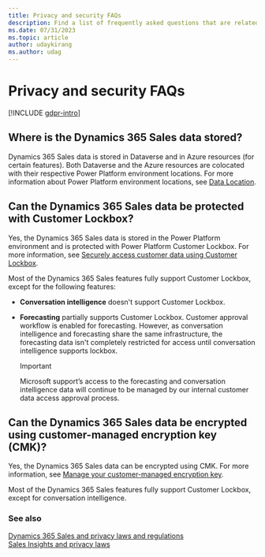 ```yaml
---
title: Privacy and security FAQs
description: Find a list of frequently asked questions that are related to privacy and security in Dynamics 365 Sales.
ms.date: 07/31/2023
ms.topic: article
author: udaykirang
ms.author: udag
---
```


# Privacy and security FAQs

[!INCLUDE [gdpr-intro](~/../shared-content/shared/privacy-includes/gdpr-intro.md)]

## Where is the Dynamics 365 Sales data stored?  

Dynamics 365 Sales data is stored in Dataverse and in Azure resources (for certain features). Both Dataverse and the Azure resources are colocated with their respective Power Platform environment locations. For more information about Power Platform environment locations, see [Data Location](/power-platform/admin/wp-compliance-data-privacy#data-location).  

## Can the Dynamics 365 Sales data be protected with Customer Lockbox?

Yes, the Dynamics 365 Sales data is stored in the Power Platform environment and is protected with Power Platform Customer Lockbox. For more information, see [Securely access customer data using Customer Lockbox](/power-platform/admin/about-lockbox).

Most of the Dynamics 365 Sales features fully support Customer Lockbox, except for the following features:

- **Conversation intelligence** doesn't support Customer Lockbox.

- **Forecasting** partially supports Customer Lockbox. Customer approval workflow is enabled for forecasting. However, as conversation intelligence and forecasting share the same infrastructure, the forecasting data isn't completely restricted for access until conversation intelligence supports lockbox. 

   > [!IMPORTANT]
   > Microsoft support’s access to the forecasting and conversation intelligence data will continue to be managed by our internal customer data access approval process.

  
## Can the Dynamics 365 Sales data be encrypted using customer-managed encryption key (CMK)?

Yes, the Dynamics 365 Sales data can be encrypted using CMK. For more information, see [Manage your customer-managed encryption key](/power-platform/admin/customer-managed-key).

Most of the Dynamics 365 Sales features fully support Customer Lockbox, except for conversation intelligence. 


### See also

[Dynamics 365 Sales and privacy laws and regulations](dynamics-365-sales-privacy.md)  
[Sales Insights and privacy laws](embedded-intelligence-privacy.md)  
